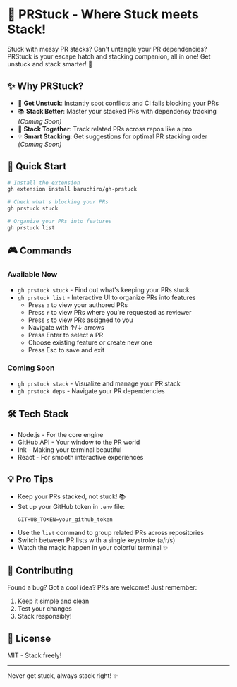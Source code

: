 # 🔄 PRStuck - Where Stuck meets Stack!

Stuck with messy PR stacks? Can't untangle your PR dependencies? PRStuck is your escape hatch and stacking companion, all in one! Get unstuck and stack smarter! 🎯

## ✨ Why PRStuck?

- 🚨 **Get Unstuck**: Instantly spot conflicts and CI fails blocking your PRs
- 📚 **Stack Better**: Master your stacked PRs with dependency tracking _(Coming Soon)_
- 🔗 **Stack Together**: Track related PRs across repos like a pro
- 💡 **Smart Stacking**: Get suggestions for optimal PR stacking order _(Coming Soon)_

## 🚀 Quick Start

```bash
# Install the extension
gh extension install baruchiro/gh-prstuck

# Check what's blocking your PRs
gh prstuck stuck

# Organize your PRs into features
gh prstuck list
```

## 🎮 Commands

### Available Now
- `gh prstuck stuck` - Find out what's keeping your PRs stuck
- `gh prstuck list` - Interactive UI to organize PRs into features
  - Press `a` to view your authored PRs
  - Press `r` to view PRs where you're requested as reviewer
  - Press `s` to view PRs assigned to you
  - Navigate with ↑/↓ arrows
  - Press Enter to select a PR
  - Choose existing feature or create new one
  - Press Esc to save and exit

### Coming Soon
- `gh prstuck stack` - Visualize and manage your PR stack
- `gh prstuck deps` - Navigate your PR dependencies

## 🛠 Tech Stack

- Node.js - For the core engine
- GitHub API - Your window to the PR world
- Ink - Making your terminal beautiful
- React - For smooth interactive experiences

## 💡 Pro Tips

- Keep your PRs stacked, not stuck! 📚
- Set up your GitHub token in `.env` file:
  ```
  GITHUB_TOKEN=your_github_token
  ```
- Use the `list` command to group related PRs across repositories
- Switch between PR lists with a single keystroke (a/r/s)
- Watch the magic happen in your colorful terminal ✨

## 🤝 Contributing

Found a bug? Got a cool idea? PRs are welcome! Just remember:
1. Keep it simple and clean
2. Test your changes
3. Stack responsibly! 

## 📝 License

MIT - Stack freely! 

---
Never get stuck, always stack right! ✨ 